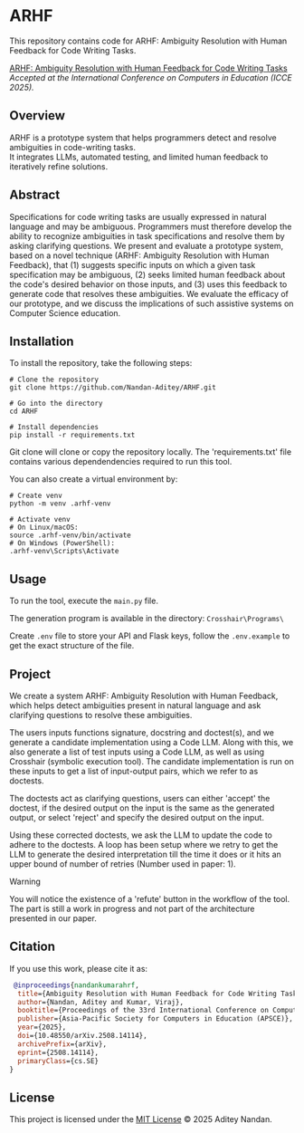 # ARHF
This repository contains code for ARHF: Ambiguity Resolution with Human Feedback for Code Writing Tasks.

[ARHF: Ambiguity Resolution with Human Feedback for Code Writing Tasks](https://arxiv.org/abs/2508.14114)  
_Accepted at the International Conference on Computers in Education (ICCE 2025)._

## Overview
ARHF is a prototype system that helps programmers detect and resolve ambiguities in code-writing tasks.  
It integrates LLMs, automated testing, and limited human feedback to iteratively refine solutions.


## Abstract
Specifications for code writing tasks are usually expressed in natural language and may be ambiguous. Programmers must therefore develop the ability to recognize ambiguities in task specifications and resolve them by asking clarifying questions. We present and evaluate a prototype system, based on a novel technique (ARHF: Ambiguity Resolution with Human Feedback), that (1) suggests specific inputs on which a given task specification may be ambiguous, (2) seeks limited human feedback about the code's desired behavior on those inputs, and (3) uses this feedback to generate code that resolves these ambiguities. We evaluate the efficacy of our prototype, and we discuss the implications of such assistive systems on Computer Science education.

## Installation

To install the repository, take the following steps:

```
# Clone the repository
git clone https://github.com/Nandan-Aditey/ARHF.git

# Go into the directory
cd ARHF

# Install dependencies
pip install -r requirements.txt
```

Git clone will clone or copy the repository locally. The 'requirements.txt' file contains various dependendencies required to run this tool.

You can also create a virtual environment by:
```
# Create venv
python -m venv .arhf-venv

# Activate venv
# On Linux/macOS:
source .arhf-venv/bin/activate
# On Windows (PowerShell):
.arhf-venv\Scripts\Activate

```


## Usage

To run the tool, execute the `main.py` file.

The generation program is available in the directory: `Crosshair\Programs\`

Create `.env` file to store your API and Flask keys, follow the `.env.example` to get the exact structure of the file.


## Project

We create a system ARHF: Ambiguity Resolution with Human Feedback, which helps detect ambiguities present in natural language and ask clarifying questions to resolve these ambiguities.

The users inputs functions signature, docstring and doctest(s), and we generate a candidate implementation using a Code LLM. Along with this, we also generate a list of test inputs using a Code LLM, as well as using Crosshair (symbolic execution tool). The candidate implementation is run on these inputs to get a list of input-output pairs, which we refer to as doctests.

The doctests act as clarifying questions, users can either 'accept' the doctest, if the desired output on the input is the same as the generated output, or select 'reject' and specify the desired output on the input.

Using these corrected doctests, we ask the LLM to update the code to adhere to the doctests. A loop has been setup where we retry to get the LLM to generate the desired interpretation till the time it does or it hits an upper bound of number of retries (Number used in paper: 1).

> [!WARNING]  
> You will notice the existence of a 'refute' button in the workflow of the tool. The part is still a work in progress and not part of the architecture presented in our paper.

## Citation

If you use this work, please cite it as:

``` bibtex
 @inproceedings{nandankumarahrf,
  title={Ambiguity Resolution with Human Feedback for Code Writing Tasks},
  author={Nandan, Aditey and Kumar, Viraj},
  booktitle={Proceedings of the 33rd International Conference on Computers in Education (ICCE 2025)},
  publisher={Asia-Pacific Society for Computers in Education (APSCE)},
  year={2025},
  doi={10.48550/arXiv.2508.14114},
  archivePrefix={arXiv},
  eprint={2508.14114},
  primaryClass={cs.SE}
}
```


## License

This project is licensed under the [MIT License](./LICENSE) © 2025 Aditey Nandan.
